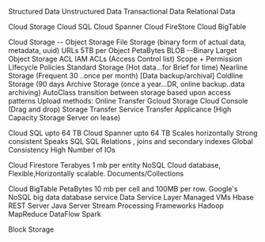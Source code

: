 
Structured Data
Unstructured Data
Transactional Data
Relational Data

Cloud Storage
Cloud SQL
Cloud Spanner
Cloud FireStore
Cloud BigTable


Cloud Storage -- Object Storage
	File Storage (binary form of actual data, metadata, uuid) URLs
	5TB per Object
	PetaBytes
	BLOB --Binary Larget Object Storage
	ACL 
		IAM
		ACLs (Access Control list)
			Scope + Permission
	LIfecycle Policies
		Standard Storage (Hot data...for Brief for time)
		Nearline Storage (Frequent 30 ..once per month) [Data backup/archival]
		Coldline Storage (90 days
		Archive Storage (once a year...DR, online backup..data archiving)
	AutoClass
		transition between storage based upon access patterns
	Upload methods:
		Online Transfer
			Gcloud Storage
			Cloud Console (Drag and drop)
		Storage Transfer Service
		Transfer Applicance [High Capacity Storage Server on lease)
		
Cloud SQL
	upto 64 TB
Cloud Spanner
	upto 64 TB
	Scales horizontally
	Strong consistent
	Speaks SQL
	SQL Relations , joins and secondary indexes
	Global Consistency
	High Number of IOs

Cloud Firestore
	Terabyes
	1 mb per entity
	NoSQL Cloud database, Flexible,Horizontally scalable.
	Documents/Collections

Cloud BigTable
	PetaBytes
	10 mb per cell and 100MB per row.
	Google's NoSQL big data database service
	Data Service Layer
		Managed VMs
		Hbase REST Server
		Java Server
	Stream Processing Frameworks
		Hadoop MapReduce
		DataFlow
		Spark
		

Block Storage

